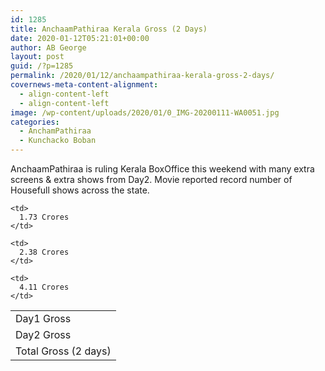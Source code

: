 ```yaml
---
id: 1285
title: AnchaamPathiraa Kerala Gross (2 Days)
date: 2020-01-12T05:21:01+00:00
author: AB George
layout: post
guid: /?p=1285
permalink: /2020/01/12/anchaampathiraa-kerala-gross-2-days/
covernews-meta-content-alignment:
  - align-content-left
  - align-content-left
image: /wp-content/uploads/2020/01/0_IMG-20200111-WA0051.jpg
categories:
  - AnchamPathiraa
  - Kunchacko Boban
---
```

AnchaamPathiraa is ruling Kerala BoxOffice this weekend with many extra screens & extra shows from Day2. Movie reported record number of Housefull shows across the state.

<table class="wp-block-table">
  <tr>
    <td>
      Day1 Gross
    </td>
    
    <td>
      1.73 Crores
    </td>
  </tr>
  
  <tr>
    <td>
      Day2 Gross
    </td>
    
    <td>
      2.38 Crores
    </td>
  </tr>
  
  <tr>
    <td>
      Total Gross (2 days)
    </td>
    
    <td>
      4.11 Crores
    </td>
  </tr>
</table>